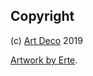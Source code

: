 ## Copyright

(c) [Art Deco][1] 2019

[Artwork by Erte][3].

[1]: https://artd.eco
[2]: https://npmjs.org/package/diff
[3]: http://www.erte.com
